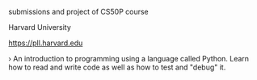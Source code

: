 submissions and project of CS50P course

  Harvard University 
  
  https://pll.harvard.edu 
  
  › An introduction to programming using a language called Python. Learn how to read and write code as well as how to test and "debug" it.
